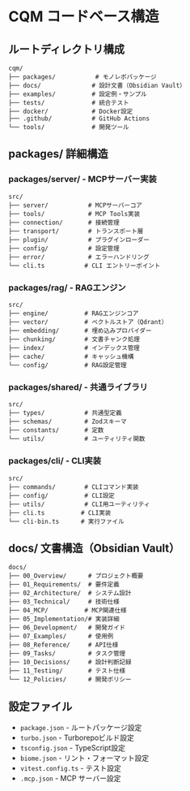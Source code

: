# CQM コードベース構造

## ルートディレクトリ構成
```
cqm/
├── packages/           # モノレポパッケージ
├── docs/              # 設計文書（Obsidian Vault）
├── examples/          # 設定例・サンプル
├── tests/             # 統合テスト
├── docker/            # Docker設定
├── .github/           # GitHub Actions
└── tools/             # 開発ツール
```

## packages/ 詳細構造

### packages/server/ - MCPサーバー実装
```
src/
├── server/           # MCPサーバーコア
├── tools/            # MCP Tools実装
├── connection/       # 接続管理
├── transport/        # トランスポート層
├── plugin/           # プラグインローダー
├── config/           # 設定管理
├── error/            # エラーハンドリング
└── cli.ts           # CLI エントリーポイント
```

### packages/rag/ - RAGエンジン
```
src/
├── engine/          # RAGエンジンコア
├── vector/          # ベクトルストア（Qdrant）
├── embedding/       # 埋め込みプロバイダー
├── chunking/        # 文書チャンク処理
├── index/           # インデックス管理
├── cache/           # キャッシュ機構
└── config/          # RAG設定管理
```

### packages/shared/ - 共通ライブラリ
```
src/
├── types/           # 共通型定義
├── schemas/         # Zodスキーマ
├── constants/       # 定数
└── utils/           # ユーティリティ関数
```

### packages/cli/ - CLI実装
```
src/
├── commands/        # CLIコマンド実装
├── config/          # CLI設定
├── utils/           # CLI用ユーティリティ
├── cli.ts          # CLI実装
└── cli-bin.ts      # 実行ファイル
```

## docs/ 文書構造（Obsidian Vault）
```
docs/
├── 00_Overview/      # プロジェクト概要
├── 01_Requirements/  # 要件定義
├── 02_Architecture/  # システム設計
├── 03_Technical/     # 技術仕様
├── 04_MCP/          # MCP関連仕様
├── 05_Implementation/# 実装詳細
├── 06_Development/   # 開発ガイド
├── 07_Examples/      # 使用例
├── 08_Reference/     # API仕様
├── 09_Tasks/         # タスク管理
├── 10_Decisions/     # 設計判断記録
├── 11_Testing/       # テスト仕様
└── 12_Policies/      # 開発ポリシー
```

## 設定ファイル
- `package.json` - ルートパッケージ設定
- `turbo.json` - Turborepoビルド設定
- `tsconfig.json` - TypeScript設定
- `biome.json` - リント・フォーマット設定
- `vitest.config.ts` - テスト設定
- `.mcp.json` - MCP サーバー設定